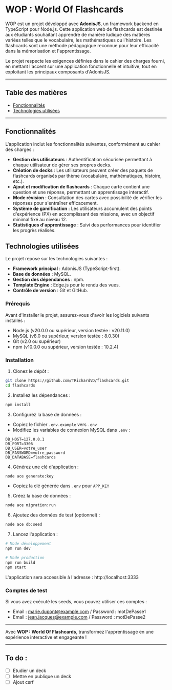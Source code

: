 # WOP : World Of Flashcards

WOP est un projet développé avec **AdonisJS**, un framework backend en TypeScript pour Node.js. Cette application web de flashcards est destinée aux étudiants souhaitant apprendre de manière ludique des matières variées telles que le vocabulaire, les mathématiques ou l'histoire. Les flashcards sont une méthode pédagogique reconnue pour leur efficacité dans la mémorisation et l'apprentissage.

Le projet respecte les exigences définies dans le cahier des charges fourni, en mettant l'accent sur une application fonctionnelle et intuitive, tout en exploitant les principaux composants d'AdonisJS.

---

## Table des matières

- [Fonctionnalités](#fonctionnalités)
- [Technologies utilisées](#technologies-utilisées)

---

## Fonctionnalités

L'application inclut les fonctionnalités suivantes, conformément au cahier des charges :

- **Gestion des utilisateurs** : Authentification sécurisée permettant à chaque utilisateur de gérer ses propres decks.
- **Création de decks** : Les utilisateurs peuvent créer des paquets de flashcards organisés par thème (vocabulaire, mathématiques, histoire, etc.).
- **Ajout et modification de flashcards** : Chaque carte contient une question et une réponse, permettant un apprentissage interactif.
- **Mode révision** : Consultation des cartes avec possibilité de vérifier les réponses pour s'entraîner efficacement.
- **Système de gamification** : Les utilisateurs accumulent des points d'expérience (PX) en accomplissant des missions, avec un objectif minimal fixé au niveau 12.
- **Statistiques d'apprentissage** : Suivi des performances pour identifier les progrès réalisés.

## Technologies utilisées

Le projet repose sur les technologies suivantes :

- **Framework principal** : AdonisJS (TypeScript-first).
- **Base de données** : MySQL.
- **Gestion des dépendances** : npm.
- **Template Engine** : Edge.js pour le rendu des vues.
- **Contrôle de version** : Git et GitHub.

### Prérequis

Avant d'installer le projet, assurez-vous d'avoir les logiciels suivants installés :

- Node.js (v20.0.0 ou supérieur, version testée : v20.11.0)
- MySQL (v8.0 ou supérieur, version testée : 8.0.30)
- Git (v2.0 ou supérieur)
- npm (v10.0.0 ou supérieur, version testée : 10.2.4)

### Installation

1. Clonez le dépôt :

```bash
git clone https://github.com/TRichardVD/flashcards.git
cd flashcards
```

2. Installez les dépendances :

```bash
npm install
```

3. Configurez la base de données :

- Copiez le fichier `.env.example` vers `.env`
- Modifiez les variables de connexion MySQL dans `.env` :

```env
DB_HOST=127.0.0.1
DB_PORT=3306
DB_USER=votre_user
DB_PASSWORD=votre_password
DB_DATABASE=flashcards
```

4. Générez une clé d'application :

```bash
node ace generate:key
```

- Copiez la clé générée dans `.env` pour `APP_KEY`

5. Créez la base de données :

```bash
node ace migration:run
```

6. Ajoutez des données de test (optionnel) :

```bash
node ace db:seed
```

7. Lancez l'application :

```bash
# Mode développement
npm run dev

# Mode production
npm run build
npm start
```

L'application sera accessible à l'adresse : http://localhost:3333

### Comptes de test

Si vous avez exécuté les seeds, vous pouvez utiliser ces comptes :

- Email : marie.dupont@example.com / Password : motDePasse1
- Email : jean.jacques@example.com / Password : motDePasse2

<!-- ## Utilisation -->

---

Avec **WOP : World Of Flashcards**, transformez l'apprentissage en une expérience interactive et engageante !

---

## To do :

- [ ] Etudier un deck
- [ ] Mettre en publique un deck
- [ ] Ajout csrf
